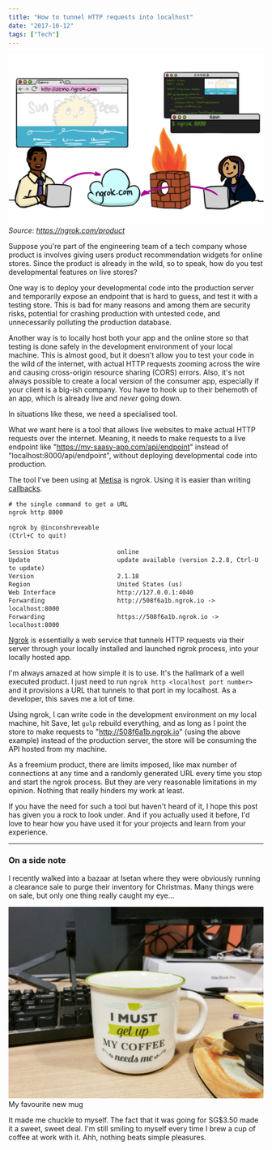 ```yaml
---
title: "How to tunnel HTTP requests into localhost"
date: "2017-10-12"
tags: ["Tech"]
---
```


![ngrok explanation illustration](images/ngrok-1024x683.png)
_Source: https://ngrok.com/product_

Suppose you're part of the engineering team of a tech company whose product is involves giving users product recommendation widgets for online stores. Since the product is already in the wild, so to speak, how do you test developmental features on live stores?

One way is to deploy your developmental code into the production server and temporarily expose an endpoint that is hard to guess, and test it with a testing store. This is bad for many reasons and among them are security risks, potential for crashing production with untested code, and unnecessarily polluting the production database.

Another way is to locally host both your app and the online store so that testing is done safely in the development environment of your local machine. This is almost good, but it doesn't allow you to test your code in the wild of the internet, with actual HTTP requests zooming across the wire and causing cross-origin resource sharing (CORS) errors. Also, it's not always possible to create a local version of the consumer app, especially if your client is a big-ish company. You have to hook up to their behemoth of an app, which is already live and _never_ going down.

In situations like these, we need a specialised tool.

What we want here is a tool that allows live websites to make actual HTTP requests over the internet. Meaning, it needs to make requests to a live endpoint like "https://my-saasy-app.com/api/endpoint" instead of "localhost:8000/api/endpoint", without deploying developmental code into production.

The tool I've been using at [Metisa](https://askmetisa.com) is ngrok. Using it is easier than writing [callbacks](/2021-05-18-what-is-a-callback-an-analogy-with-tea/).

```shell
# the single command to get a URL
ngrok http 8000
```

```
ngrok by @inconshreveable                                                              (Ctrl+C to quit)
                                                                                                       
Session Status                online                                                                   
Update                        update available (version 2.2.8, Ctrl-U to update)                       
Version                       2.1.18                                                                   
Region                        United States (us)                                                       
Web Interface                 http://127.0.0.1:4040                                                    
Forwarding                    http://508f6a1b.ngrok.io -> localhost:8000                               
Forwarding                    https://508f6a1b.ngrok.io -> localhost:8000                              
```

[Ngrok](https://ngrok.com/product) is essentially a web service that tunnels HTTP requests via their server through your locally installed and launched ngrok process, into your locally hosted app.

I'm always amazed at how simple it is to use. It's the hallmark of a well executed product. I just need to run `ngrok http <localhost port number>` and it provisions a URL that tunnels to that port in my localhost. As a developer, this saves me a lot of time.

Using ngrok, I can write code in the development environment on my local machine, hit Save, let `gulp` rebuild everything, and as long as I point the store to make requests to "http://508f6a1b.ngrok.io" (using the above example) instead of the production server, the store will be consuming the API hosted from my machine.

As a freemium product, there are limits imposed, like max number of connections at any time and a randomly generated URL every time you stop and start the ngrok process. But they are very reasonable limitations in my opinion. Nothing that really hinders my work at least.

If you have the need for such a tool but haven't heard of it, I hope this post has given you a rock to look under. And if you actually used it before, I'd love to hear how you have used it for your projects and learn from your experience.

* * *

### On a side note

I recently walked into a bazaar at Isetan where they were obviously running a clearance sale to purge their inventory for Christmas. Many things were on sale, but only one thing really caught my eye...

![mug that says I must get up my coffee needs me](images/20171011-favourite_new_mug_IMG_20171011_183716-1024x768.jpg) My favourite new mug

It made me chuckle to myself. The fact that it was going for SG$3.50 made it a sweet, sweet deal. I'm still smiling to myself every time I brew a cup of coffee at work with it. Ahh, nothing beats simple pleasures.
